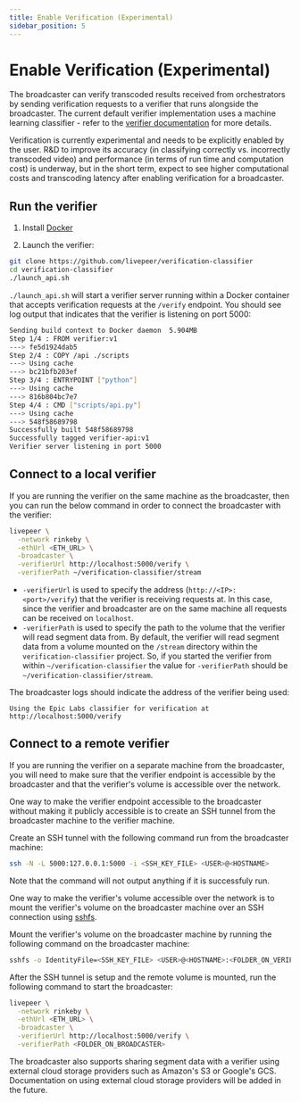 ```yaml
---
title: Enable Verification (Experimental)
sidebar_position: 5
---
```


# Enable Verification (Experimental)

The broadcaster can verify transcoded results received from orchestrators by
sending verification requests to a verifier that runs alongside the broadcaster.
The current default verifier implementation uses a machine learning classifier -
refer to the
[verifier documentation](https://github.com/livepeer/verification-classifier)
for more details.

Verification is currently experimental and needs to be explicitly enabled by the
user. R&D to improve its accuracy (in classifying correctly vs. incorrectly
transcoded video) and performance (in terms of run time and computation cost) is
underway, but in the short term, expect to see higher computational costs and
transcoding latency after enabling verification for a broadcaster.

## Run the verifier

1. Install [Docker](https://docs.docker.com/install/)

2. Launch the verifier:

```bash
git clone https://github.com/livepeer/verification-classifier
cd verification-classifier
./launch_api.sh
```

`./launch_api.sh` will start a verifier server running within a Docker container
that accepts verification requests at the `/verify` endpoint. You should see log
output that indicates that the verifier is listening on port 5000:

```bash
Sending build context to Docker daemon  5.904MB
Step 1/4 : FROM verifier:v1
---> fe5d1924dab5
Step 2/4 : COPY /api ./scripts
---> Using cache
---> bc21bfb203ef
Step 3/4 : ENTRYPOINT ["python"]
---> Using cache
---> 816b804bc7e7
Step 4/4 : CMD ["scripts/api.py"]
---> Using cache
---> 548f58689798
Successfully built 548f58689798
Successfully tagged verifier-api:v1
Verifier server listening in port 5000
```

## Connect to a local verifier

If you are running the verifier on the same machine as the broadcaster, then you
can run the below command in order to connect the broadcaster with the verifier:

```bash
livepeer \
  -network rinkeby \
  -ethUrl <ETH_URL> \
  -broadcaster \
  -verifierUrl http://localhost:5000/verify \
  -verifierPath ~/verification-classifier/stream
```

- `-verifierUrl` is used to specify the address (`http://<IP>:<port>/verify`)
  that the verifier is receiving requests at. In this case, since the verifier
  and broadcaster are on the same machine all requests can be received on
  `localhost`.
- `-verifierPath` is used to specify the path to the volume that the verifier
  will read segment data from. By default, the verifier will read segment data
  from a volume mounted on the `/stream` directory within the
  `verification-classifier` project. So, if you started the verifier from within
  `~/verification-classifier` the value for `-verifierPath` should be
  `~/verification-classifier/stream`.

The broadcaster logs should indicate the address of the verifier being used:

```
Using the Epic Labs classifier for verification at http://localhost:5000/verify
```

## Connect to a remote verifier

If you are running the verifier on a separate machine from the broadcaster, you
will need to make sure that the verifier endpoint is accessible by the
broadcaster and that the verifier's volume is accessible over the network.

One way to make the verifier endpoint accessible to the broadcaster without
making it publicly accessible is to create an SSH tunnel from the broadcaster
machine to the verifier machine.

Create an SSH tunnel with the following command run from the broadcaster
machine:

```bash
ssh -N -L 5000:127.0.0.1:5000 -i <SSH_KEY_FILE> <USER>@<HOSTNAME>
```

Note that the command will not output anything if it is successfuly run.

One way to make the verifier's volume accessible over the network is to mount
the verifier's volume on the broadcaster machine over an SSH connection using
[sshfs](https://github.com/libfuse/sshfs).

Mount the verifier's volume on the broadcaster machine by running the following
command on the broadcaster machine:

```bash
sshfs -o IdentityFile=<SSH_KEY_FILE> <USER>@<HOSTNAME>:<FOLDER_ON_VERIFIER> <FOLDER_ON_BROADCASTER>
```

After the SSH tunnel is setup and the remote volume is mounted, run the
following command to start the broadcaster:

```bash
livepeer \
  -network rinkeby \
  -ethUrl <ETH_URL> \
  -broadcaster \
  -verifierUrl http://localhost:5000/verify \
  -verifierPath <FOLDER_ON_BROADCASTER>
```

The broadcaster also supports sharing segment data with a verifier using
external cloud storage providers such as Amazon's S3 or Google's GCS.
Documentation on using external cloud storage providers will be added in the
future.

